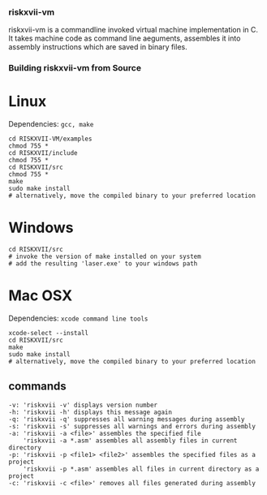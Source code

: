 ### riskxvii-vm
riskxvii-vm is a commandline invoked virtual machine implementation in C. It takes machine code as command line aeguments, assembles it into assembly instructions which are saved in binary files.

### Building riskxvii-vm from Source

# Linux

Dependencies: `gcc, make`

```shell
cd RISKXVII-VM/examples
chmod 755 *
cd RISKXVII/include
chmod 755 *
cd RISKXVII/src
chmod 755 *
make
sudo make install
# alternatively, move the compiled binary to your preferred location
```

# Windows

```shell
cd RISKXVII/src
# invoke the version of make installed on your system
# add the resulting 'laser.exe' to your windows path
```

# Mac OSX

Dependencies: `xcode command line tools`

```shell
xcode-select --install
cd RISKXVII/src
make
sudo make install
# alternatively, move the compiled binary to your preferred location
```
## commands

    -v: 'riskxvii -v' displays version number
    -h: 'riskxvii -h' displays this message again
    -q: 'riskxvii -q' suppresses all warning messages during assembly
    -s: 'riskxvii -s' suppresses all warnings and errors during assembly
    -a: 'riskxvii -a <file>' assembles the specified file
        'riskxvii -a *.asm' assembles all assembly files in current directory
    -p: 'riskxvii -p <file1> <file2>' assembles the specified files as a project
        'riskxvii -p *.asm' assembles all files in current directory as a project
    -c: 'riskxvii -c <file>' removes all files generated during assembly
